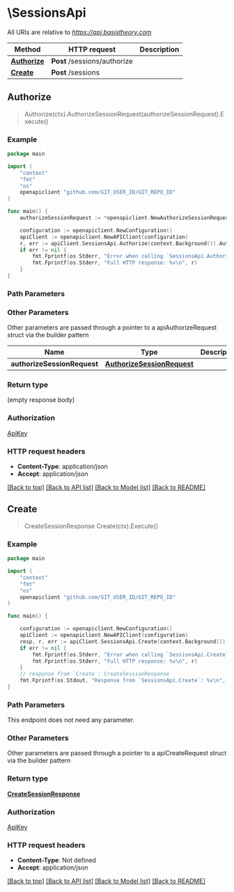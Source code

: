 # \SessionsApi

All URIs are relative to *https://api.basistheory.com*

Method | HTTP request | Description
------------- | ------------- | -------------
[**Authorize**](SessionsApi.md#Authorize) | **Post** /sessions/authorize | 
[**Create**](SessionsApi.md#Create) | **Post** /sessions | 



## Authorize

> Authorize(ctx).AuthorizeSessionRequest(authorizeSessionRequest).Execute()



### Example

```go
package main

import (
    "context"
    "fmt"
    "os"
    openapiclient "github.com/GIT_USER_ID/GIT_REPO_ID"
)

func main() {
    authorizeSessionRequest := *openapiclient.NewAuthorizeSessionRequest("Nonce_example") // AuthorizeSessionRequest | 

    configuration := openapiclient.NewConfiguration()
    apiClient := openapiclient.NewAPIClient(configuration)
    r, err := apiClient.SessionsApi.Authorize(context.Background()).AuthorizeSessionRequest(authorizeSessionRequest).Execute()
    if err != nil {
        fmt.Fprintf(os.Stderr, "Error when calling `SessionsApi.Authorize``: %v\n", err)
        fmt.Fprintf(os.Stderr, "Full HTTP response: %v\n", r)
    }
}
```

### Path Parameters



### Other Parameters

Other parameters are passed through a pointer to a apiAuthorizeRequest struct via the builder pattern


Name | Type | Description  | Notes
------------- | ------------- | ------------- | -------------
 **authorizeSessionRequest** | [**AuthorizeSessionRequest**](AuthorizeSessionRequest.md) |  | 

### Return type

 (empty response body)

### Authorization

[ApiKey](../README.md#ApiKey)

### HTTP request headers

- **Content-Type**: application/json
- **Accept**: application/json

[[Back to top]](#) [[Back to API list]](../README.md#documentation-for-api-endpoints)
[[Back to Model list]](../README.md#documentation-for-models)
[[Back to README]](../README.md)


## Create

> CreateSessionResponse Create(ctx).Execute()



### Example

```go
package main

import (
    "context"
    "fmt"
    "os"
    openapiclient "github.com/GIT_USER_ID/GIT_REPO_ID"
)

func main() {

    configuration := openapiclient.NewConfiguration()
    apiClient := openapiclient.NewAPIClient(configuration)
    resp, r, err := apiClient.SessionsApi.Create(context.Background()).Execute()
    if err != nil {
        fmt.Fprintf(os.Stderr, "Error when calling `SessionsApi.Create``: %v\n", err)
        fmt.Fprintf(os.Stderr, "Full HTTP response: %v\n", r)
    }
    // response from `Create`: CreateSessionResponse
    fmt.Fprintf(os.Stdout, "Response from `SessionsApi.Create`: %v\n", resp)
}
```

### Path Parameters

This endpoint does not need any parameter.

### Other Parameters

Other parameters are passed through a pointer to a apiCreateRequest struct via the builder pattern


### Return type

[**CreateSessionResponse**](CreateSessionResponse.md)

### Authorization

[ApiKey](../README.md#ApiKey)

### HTTP request headers

- **Content-Type**: Not defined
- **Accept**: application/json

[[Back to top]](#) [[Back to API list]](../README.md#documentation-for-api-endpoints)
[[Back to Model list]](../README.md#documentation-for-models)
[[Back to README]](../README.md)


